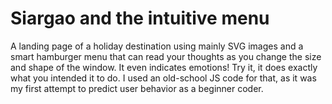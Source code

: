 # Siargao and the intuitive menu

A landing page of a holiday destination using mainly SVG images and a smart hamburger menu that can read your thoughts as you change the size and shape of the window. It even indicates emotions! Try it, it does exactly what you intended it to do. I used an old-school JS code for that, as it was my first attempt to predict user behavior as a beginner coder.
